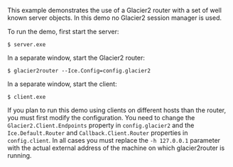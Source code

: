 This example demonstrates the use of a Glacier2 router with a set of
well known server objects. In this demo no Glacier2 session manager is
used.

To run the demo, first start the server:
```
$ server.exe
```
In a separate window, start the Glacier2 router:
```
$ glacier2router --Ice.Config=config.glacier2
```
In a separate window, start the client:
```
$ client.exe
```
If you plan to run this demo using clients on different hosts than
the router, you must first modify the configuration. You need to
change the `Glacier2.Client.Endpoints` property in `config.glacier2` and
the `Ice.Default.Router` and `Callback.Client.Router` properties in
`config.client`. In all cases you must replace the `-h 127.0.0.1`
parameter with the actual external address of the machine on which
glacier2router is running.
